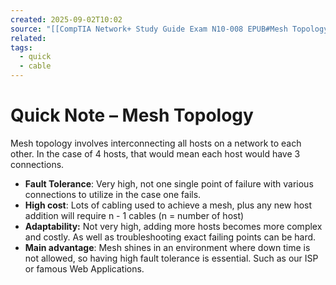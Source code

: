 ```yaml
---
created: 2025-09-02T10:02
source: "[[CompTIA Network+ Study Guide Exam N10-008 EPUB#Mesh Topology]]"
related:
tags:
  - quick
  - cable
---
```

# Quick Note – Mesh Topology

Mesh topology involves interconnecting all hosts on a network to each other. In the case of 4 hosts, that would mean each host would have 3 connections. 
- **Fault Tolerance**: Very high, not one single point of failure with various connections to utilize in the case one fails.
- **High cost**: Lots of cabling used to achieve a mesh, plus any new host addition will require n - 1 cables (n = number of host)
- **Adaptability:** Not very high, adding more hosts becomes more complex and costly. As well as troubleshooting exact failing points can be hard.
- **Main advantage**: Mesh shines in an environment where down time is not allowed, so having high fault tolerance is essential. Such as our ISP or famous Web Applications.
